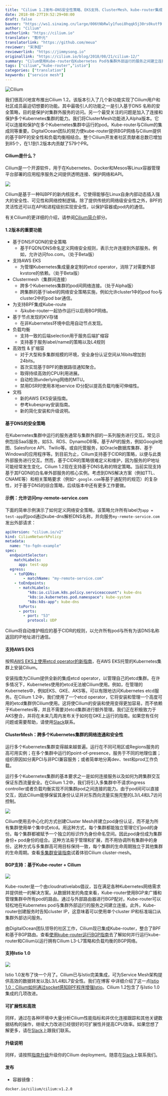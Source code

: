 ```yaml
---
title: "Cilium 1.2发布—DNS安全性策略、EKS支持、ClusterMesh、kube-router集成等"
date: 2018-08-27T19:52:29+08:00
draft: false
banner: "https://ws1.sinaimg.cn/large/006tNbRwly1fuoi8hqqk5j30rs0kutf9.jpg"
author: "Cilium"
authorlink: "https://cilium.io"
translator: "甄中元"
translatorlink: "https://github.com/meua"
reviewer: "宋净超"
reviewerlink: "https://jimmysong.io"
originallink: "https://cilium.io/blog/2018/08/21/cilium-12/"
summary: "Cilum使用Kube-router在Kubernetes Pod与集群外部运行的服务之间建立连接，再引入基于DNS 名称的安全策略保护对集群外服务的访问，再增加Cluster Mesh增加对多Kubernetes集群的支持。"
tags: ["cilium","kube-router","istio"]
categories: ["translation"]
keywords: ["service mesh"]
---
```


![Cilium](https://ws4.sinaimg.cn/large/006tNbRwly1fuohqoaw4wj310o0qegwa.jpg)

我们很高兴地宣布推出Cilium 1.2。该版本引入了几个新功能实现了Cilium用户和社区成员最迫切想要的功能。其中最吸引人的功能之一是引入基于DNS 名称的安全策略，目的是保护对集群外服务的访问。另一个最受关注的问题是加入了连接和保护多个Kubernetes集群的能力。我们将ClusterMesh功能进入Alpha版本。它可以连接和保护在多个Kubernetes集群中运行的pod。Kube-router与Cilium的集成同等重要。DigitalOcean团队的努力使kube-router提供BGP网络与Cilium提供的基于BPF的安全性和负载均衡相结合。整个Cilium开发者社区贡献者总数已增加到85个，在1.1到1.2版本内贡献了579个PR。

#### Cilium是什么？

Cilium是一个开源软件，用于在Kubernetes、Docker和Mesos等Linux容器管理平台部署的应用程序服务之间提供透明连接、保护网络和API。

![](https://ws1.sinaimg.cn/large/006tNbRwly1fuohq4pg7kj31kw0cjtcq.jpg)

Cilium是基于一种叫BPF的新内核技术，它使得能够在Linux自身内部动态插入强大的安全性、可见性和网络控制逻辑。除了提供传统的网络级安全性之外，BPF的灵活性还可以在API和进程级别实现安全性，以保护容器或pod内的通信。

有关Cilium的更详细的介绍，请参阅[Cilium简介](http://docs.cilium.io/en/v1.1/intro/)部分。

#### 1.2版本的重要功能

- 基于DNS/FQDN的安全策略
  - 基于FQDN/DNS命名定义网络安全规则，表示允许连接到外部服务。例如，允许访问foo.com。（处于Beta版）
- 支持AWS EKS
  - 为管理Kubernetes集成量身定制的etcd operator，消除了对需要外部kvstore的依赖。（处于Beta版）
- Clustermesh（集群间连接）
  - 跨多个Kubernetes集群的pod间网络连接。（处于Alpha版）
  - 跨集群的基于label的网络安全策略实施，例如允许cluster1中的pod foo与cluster2中的pod bar通信。
- 为支持BPF集成Kube-route
  - 与kube-router一起协作运行以启用BGP网络。
- 基于节点发现的KV存储
  - 在非Kubernetes环境中启用自动节点发现。
- 负载均衡
  - 支持一致的后端selection用于服务后端扩缩容
  - 支持基于服务label/name的策略以及L4规则
- 高效性 & 扩缩容
  - 对于大型和多集群规模的环境，安全身份认证空间从16bits增加到24bits。
  - 首次实现基于BPF的数据路径通知聚合。
  - 取得持续高效的CPU利用进展。
  - 自动检测underlying网络的MTU。
  - 禁用DSR时使用本地service ID分配以提高负载均衡可伸缩性。
- 文档
  - 新的AWS EKS安装指南。
  - 参考kubespray安装指南。
  - 新的简化安装和升级说明。

#### 基于DNS的安全策略

在Kubernetes集群中运行的服务通常与集群外部的一系列服务进行交互。常见示例包括SaaS服务，如S3、RDS、DynamoDB等。基于API的服务，例如Google地图、Salesforce API、Twilio等。或自托管服务，如Oracle数据库集群、基于Windows的应用程序等。到目前为止，Cilium支持基于CIDR的策略，以便与此类外部服务进行交互。然而，基于CIDR的策略很难定义和维护，因为服务的IP地址可能经常发生变化。Cilium 1.2现在支持基于DNS名称的特定策略。当前实现支持基于其FQDN的白名单外部服务的核心实例。考虑到DNS解决方案（例如TTL、CNAME等）和相关策略要求（例如`*.google.com`等基于通配符的规范）的复杂性，对于基于DNS的综合策略，后续版本中还有更多工作要做。

#### 示例：允许访问my-remote-service.com

下面的简单示例演示了如何定义网络安全策略，该策略允许所有label为`app = test-app`的pod通过kube-dns解析DNS名称，并向服务`my-remote-service.com`发出外部请求：

```yaml
apiVersion: "cilium.io/v2"
kind: CiliumNetworkPolicy
metadata:
  name: "to-fqdn-example"
spec:
  endpointSelector:
    matchLabels:
      app: test-app
  egress:
    - toFQDNs:
        - matchName: "my-remote-service.com"
    - toEndpoints:
      - matchLabels:
          "k8s:io.cilium.k8s.policy.serviceaccount": kube-dns
          "k8s:io.kubernetes.pod.namespace": kube-system
          "k8s:k8s-app": kube-dns
      toPorts:
      - ports:
        - port: "53"
          protocol: UDP
```

Cilium将自动维护相应的基于CIDR的规则，以允许所有pod与所有为该DNS名称返回的IP地址进行通信。

#### 支持AWS EKS

按照[AWS EKS上使用etcd operator的新指南](http://docs.cilium.io/en/v1.2/kubernetes/install/eks/)，在AWS EKS托管的Kubernetes集群上安装Cilium。

安装指南为Cilium提供全新的集成etcd operator，以管理自己的etcd集群。在许多情况下，Kubernetes使用的etcd无法被Cilium使用。例如，在管理的Kubernetes中，例如EKS、GKE、AKS等。可以有限地访问Kubernetes etcd服务。在Cilium 1.2中，我们使用了一个etcd operator，它将安装和管理一个高度可用的etcd集群供Cilium使用。这将使Cilium的安装和使用变得更加容易，而不依赖于Kubernetes等，并且不需要对etcd集群进行额外管理。我们正在积极致力于AKS整合，并将在未来几周内发布关于如何在GKE上运行的指南。如果您有任何问题或需要帮助，请使用[Slack](http://cilium.io/slack)联系。

#### ClusterMesh：跨多个Kubernetes集群的网络连通和安全性

运行多个Kubernetes集群变得越来越普遍。运行在不同可用区或Regions服务的高可用实例；在多个集群中运行的point-of-presence，服务于不同的地理位置；组织原因如分离PCI与非PCI兼容服务；或者简单地分离dev、test和prod工作负载。

运行多个Kubernetes集群的基本要求之一是如何连接服务以及如何为跨集群交互保证东西流量安全。在Cilium 1.2中，我们将引入多集群中不请求ingress controller或者负载均衡实现不同集群pod之间连接的能力。由于pod间可以直接交互，因此Cilium能够保留其身份认证并对东西向流量实施完整的L3/L4和L7访问控制。

![](https://ws1.sinaimg.cn/large/006tNbRwly1fuohqzj9tnj30jg08a0ts.jpg)

Cilium使用去中心化的方式创建Cluster Mesh并建立pod身份认证，而不是为所有集群使用单个集中式etcd。用这种方式，每个集群都能独立管理它们pod的身份。每个集群都被赋予一个独立的标识作为身份命名空间。因此pod身份成为集群身份+ pod身份的组合。这种方法易于管理和扩展，而不用协调所有集群中的身份。这种方式与多集群高可用目标保持一致，每个集群的生命周期独立于其他集群的生命周期。查看[多集群安装指南](https://cilium.readthedocs.io/en/stable/install/guides/clustermesh/)试着体验Cilium cluster-mesh。

#### BGP支持：基于Kube-router + Cilium

![](https://ws4.sinaimg.cn/large/006tNbRwly1fuohrg84iaj30du03ojrm.jpg)

Kube-router是一个由cloudnativelabs倡议，旨在满足各种Kubernetes网络需求并提供统一的解决方案。从数据转发的角度来看，Kube-router使用BGP来广播和管理集群中所有pod的路由。通过与外部路由器进行BGP配对，Kube-router可以轻松地在Kubernetes pod与集群外部运行的服务之间建立连接。此外，Kube-router创建服务时告知cluster IP，这意味着可以使用单个cluster IP和标准端口从集群外部访问服务。

由DigitalOcean团队领导的社区工作，Cilium现已集成Kube-router，整合了BPF和基于BGP路由。查看[使用kube-router运行BGP指南](http://docs.cilium.io/en/v1.2/kubernetes/install/kube-router/)去了解如何并行运行kube-router和Cilium以运行拥有Cilium L3-L7策略和负载均衡的BGP网络。

#### 支持Istio 1.0

![](https://ws1.sinaimg.cn/large/006tNbRwly1fuohrvd6guj30e204lweo.jpg)

Istio 1.0发布了快一个月了。Cilium已与Istio完美集成，可为Service Mesh架构提供高效的数据转发以及L3/L4和L7安全性。我们在博客 中详细介绍了这一点[Istio 1.0：Cilium如何通过socket感知BPF程序增强Istio](http://www.servicemesher.com/blog/how-cilium-enhances-istio-with-socket-aware-bpf-programs/)。Cilium 1.2包含了与Istio 1.0集成的几项改进。

#### 可扩展性和高效

同样，通过在各种环境中大量分析Cilium性能指标和并优化连接跟踪和其他关键数据结构的操作，继续大力改进已经很好的可扩展性并提高CPU效率。如果您想了解更多，请在[Slack](http://cilium.io/slack)上跟我们联系。

#### 升级说明

同样，请按照[指南升级](https://cilium.readthedocs.io/en/v1.2/install/upgrade/#upgrading-minor-versions)升级你的Cilium deployment。随意在[Slack](http://cilium.io/slack)上联系我们。

#### 发布

- 容器镜像：

```bash
docker.io/cilium/cilium:v1.2.0
```